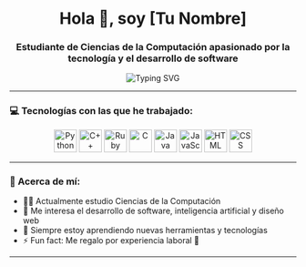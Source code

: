 <h1 align="center">Hola 👋, soy [Tu Nombre]</h1>
<h3 align="center">Estudiante de Ciencias de la Computación apasionado por la tecnología y el desarrollo de software</h3>

<div align="center">
  <img src="https://readme-typing-svg.demolab.com?font=Fira+Code&size=24&pause=1000&color=00FFFF&center=true&vCenter=true&multiline=true&width=600&height=100&lines=Apasionado+por+la+programación;Amante+de+los+algoritmos+y+los+retos;Siempre+aprendiendo+cosas+nuevas" alt="Typing SVG" />
</div>

---

### 💻 Tecnologías con las que he trabajado:

<p align="center">
  <img src="https://cdn.jsdelivr.net/gh/devicons/devicon/icons/python/python-original.svg" width="40" alt="Python"/>
  <img src="https://cdn.jsdelivr.net/gh/devicons/devicon/icons/cplusplus/cplusplus-original.svg" width="40" alt="C++"/>
  <img src="https://cdn.jsdelivr.net/gh/devicons/devicon/icons/ruby/ruby-original.svg" width="40" alt="Ruby"/>
  <img src="https://cdn.jsdelivr.net/gh/devicons/devicon/icons/c/c-original.svg" width="40" alt="C"/>
  <img src="https://cdn.jsdelivr.net/gh/devicons/devicon/icons/java/java-original.svg" width="40" alt="Java"/>
  <img src="https://cdn.jsdelivr.net/gh/devicons/devicon/icons/javascript/javascript-original.svg" width="40" alt="JavaScript"/>
  <img src="https://cdn.jsdelivr.net/gh/devicons/devicon/icons/html5/html5-original.svg" width="40" alt="HTML"/>
  <img src="https://cdn.jsdelivr.net/gh/devicons/devicon/icons/css3/css3-original.svg" width="40" alt="CSS"/>
</p>

---

### 🎯 Acerca de mí:

- 👨‍🎓 Actualmente estudio Ciencias de la Computación
- 🔭 Me interesa el desarrollo de software, inteligencia artificial y diseño web
- 🌱 Siempre estoy aprendiendo nuevas herramientas y tecnologías
- ⚡ Fun fact: Me regalo por experiencia laboral 🧠
---
